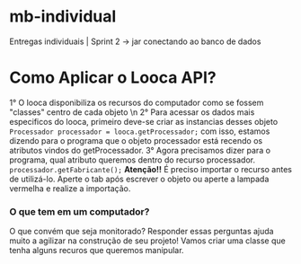 # mb-individual
Entregas individuais | Sprint 2 -> jar conectando ao banco de dados

# Como Aplicar o Looca API?

 1° O looca disponibiliza os recursos do computador como se fossem "classes" centro de cada objeto \n
 2° Para acessar os dados mais especificos do looca, primeiro deve-se criar as instancias desses objeto
            `Processador processador = looca.getProcessador;`
  com isso, estamos dizendo para o programa que o objeto processador está recendo os atributos vindos do getProcessador.
 3° Agora precisamos dizer para o programa, qual atributo queremos dentro do recurso processador.
           ` processador.getFabricante();`
 **Atenção!!** É preciso importar o recurso antes de utilizá-lo. Aperte o tab após escrever o objeto ou aperte a lampada vermelha e realize a importação.

### O que tem em um computador?
O que convém que seja monitorado?
Responder essas perguntas ajuda muito a agilizar na construção de seu projeto!
Vamos criar uma classe que tenha alguns recuros que queremos manipular.
